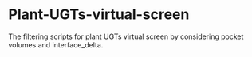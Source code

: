 # Plant-UGTs-virtual-screen
The filtering scripts for plant UGTs virtual screen by considering pocket volumes and interface_delta.
